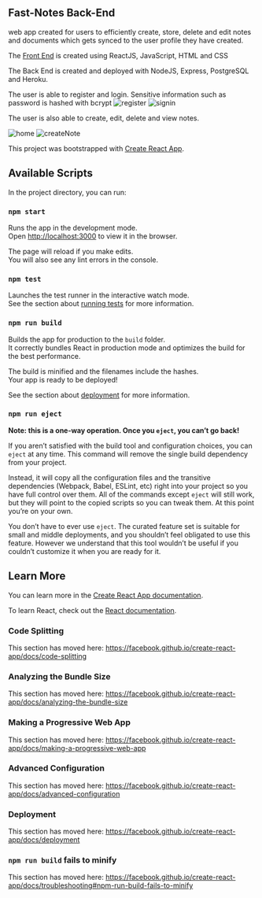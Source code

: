 ## Fast-Notes Back-End

web app created for users to efficiently create, store, delete and edit notes and documents
which gets synced to the user profile they have created.

The [Front End](https://github.com/billzyc/FastNotes-FrontEnd) is created using ReactJS, JavaScript, HTML and CSS 

The Back End is created and deployed with NodeJS, Express, PostgreSQL and Heroku.

The user is able to register and login. Sensitive information such as password is hashed with bcrypt 
![register](https://user-images.githubusercontent.com/46061028/58063232-50cebb00-7b4b-11e9-87d0-43f45f4ec30d.PNG)
![signin](https://user-images.githubusercontent.com/46061028/58063283-79ef4b80-7b4b-11e9-9024-bc185f4855ab.PNG)

The user is also able to create, edit, delete and view notes.

![home](https://user-images.githubusercontent.com/46061028/58063289-7e1b6900-7b4b-11e9-88ec-29d52d8cea28.PNG)
![createNote](https://user-images.githubusercontent.com/46061028/58063292-7f4c9600-7b4b-11e9-8680-5602914cfb33.PNG)

This project was bootstrapped with [Create React App](https://github.com/facebook/create-react-app).

## Available Scripts

In the project directory, you can run:

### `npm start`

Runs the app in the development mode.<br>
Open [http://localhost:3000](http://localhost:3000) to view it in the browser.

The page will reload if you make edits.<br>
You will also see any lint errors in the console.

### `npm test`

Launches the test runner in the interactive watch mode.<br>
See the section about [running tests](https://facebook.github.io/create-react-app/docs/running-tests) for more information.

### `npm run build`

Builds the app for production to the `build` folder.<br>
It correctly bundles React in production mode and optimizes the build for the best performance.

The build is minified and the filenames include the hashes.<br>
Your app is ready to be deployed!

See the section about [deployment](https://facebook.github.io/create-react-app/docs/deployment) for more information.

### `npm run eject`

**Note: this is a one-way operation. Once you `eject`, you can’t go back!**

If you aren’t satisfied with the build tool and configuration choices, you can `eject` at any time. This command will remove the single build dependency from your project.

Instead, it will copy all the configuration files and the transitive dependencies (Webpack, Babel, ESLint, etc) right into your project so you have full control over them. All of the commands except `eject` will still work, but they will point to the copied scripts so you can tweak them. At this point you’re on your own.

You don’t have to ever use `eject`. The curated feature set is suitable for small and middle deployments, and you shouldn’t feel obligated to use this feature. However we understand that this tool wouldn’t be useful if you couldn’t customize it when you are ready for it.

## Learn More

You can learn more in the [Create React App documentation](https://facebook.github.io/create-react-app/docs/getting-started).

To learn React, check out the [React documentation](https://reactjs.org/).

### Code Splitting

This section has moved here: https://facebook.github.io/create-react-app/docs/code-splitting

### Analyzing the Bundle Size

This section has moved here: https://facebook.github.io/create-react-app/docs/analyzing-the-bundle-size

### Making a Progressive Web App

This section has moved here: https://facebook.github.io/create-react-app/docs/making-a-progressive-web-app

### Advanced Configuration

This section has moved here: https://facebook.github.io/create-react-app/docs/advanced-configuration

### Deployment

This section has moved here: https://facebook.github.io/create-react-app/docs/deployment

### `npm run build` fails to minify

This section has moved here: https://facebook.github.io/create-react-app/docs/troubleshooting#npm-run-build-fails-to-minify
